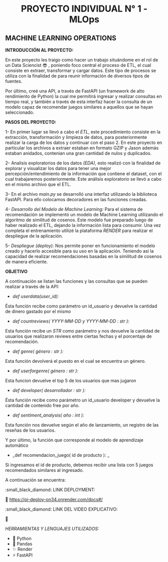 








<h1 align="center"> PROYECTO INDIVIDUAL N° 1 - MLOps </h1>








## MACHINE LEARNING OPERATIONS









**INTRODUCCIÓN AL PROYECTO:**

 En este proyecto les traigo como hacer un trabajo situándome en el rol de un Data Sciencist :sunglasses: , poniendo  foco central el proceso de ETL, el cual consiste en extraer, transformar y cargar datos. Este tipo de procesos se utiliza con la finalidad de para reunir información de diversos tipos de fuentes.

 Por último, creé una API, a través de FastAPI (un framework de alto rendimiento de Python) la cual me permitirá ingresar y realizar consultas en tiempo real, y también a través de esta interfaz hacer la consulta de  un  modelo capaz de recomendar juegos similares a aquellos que se hayan seleccionado.







**PASOS DEL PROYECTO:**

1- En primer lugar se llevó a cabo el _ETL_, este procedimiento consiste en la extracción, transformación y limpieza de datos, para posteriormente realizar la carga de los datos y continuar con el paso 2.
En este proyecto en particular los archivos a extraer estaban en formato GZIP y Jason además estaban anidados, contenian una gran cantidad de nulos y duplicados.

2- Analisis exploratorios de los datos _(EDA)_, esto realizó con la finalidad de explorar y visualizar los datos para tener una mejor percepción/entendimiento de la información que contiene el dataset, con el cual trabajaremos posteriormente. Este análisis exploratorio se llevó a cabo en el mismo archivo que el ETL.

3- En el archivo _main.py_ se desarrolló una interfaz utilizando la biblioteca FastAPI. Para ello colocamos decoradores en las funciones creadas.


4- _Desarrollo del Modelo de Machine Learning:_ Para el sistema de recomendación se implementó un modelo de Machine Learning utilizando el algoritmo de similitud de cosenos. Este modelo fue preparado luego de haber realizado el ETL, dejando la información lista para consumir. Una vez completa el entrenamiento utilizé la plataforma _RENDER_ para realizar el despliegue de la aplicación.

5- _Despliegue (deploy):_ Nos permite poner en funcionamiento el modelo creado y hacerlo accesible para su uso en la aplicación. Teniendo así la capacidad de realizar recomendaciones basadas en la similitud de cosenos de manera eficiente.




**OBJETIVO**

A continuación se listan las funciones y las consultas que se pueden realizar a través de la API:


* _def userdata(user_id):_

Ésta función recibe como parámetro un id_usuario y devuelve la cantidad de dinero gastado por el mismo


* _def countreviews( YYYY-MM-DD y YYYY-MM-DD : str ):_


Esta función recibe un _STR_ como parámetro y nos devuelve la cantidad de usuarios que realizaron reviews entre ciertas fechas y el porcentaje de recomendación.


* _def genre( género : str ):_

Esta función devolverá el puesto en el cual se encuentra un género.


* _def userforgenre( género : str ):_

Esta funcion devuelve el top 5 de los usuarios que mas jugaron


* _def developer( desarrollador : str ):_

Ésta función recibe como parámetro un id_usuario developer y devuelve la cantidad de contenido free por año.


* _def sentiment_analysis( año : int ):_

 Esta función nos devuelve según el año de lanzamiento, un registro de las reseñas de los usuarios.


Y por último, la función  que corresponde al modelo de aprendizaje automático


* _def recomendacion_juego( id de producto ): _

 Si ingresamos  el id de producto, debemos recibir una lista con 5 juegos recomendados similares al ingresado.




A continuación se encuentra:



:small_black_diamond: LINK DEPLOYMENT:


:link: https://pi-deploy-on34.onrender.com/docs#/


:small_black_diamond: LINK DEL VIDEO EXPLICATIVO:

:link:

_HERRAMIENTAS Y LENGUAJES UTILIZADOS:_
* :snake: Python
* :panda_face: Pandas 	
* :sparkles: Render
* :zap: FastAPI


